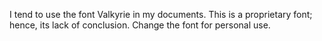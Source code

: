 I tend to use the font Valkyrie in my documents. This is a proprietary font; hence, its lack of conclusion. Change the font for personal use.

